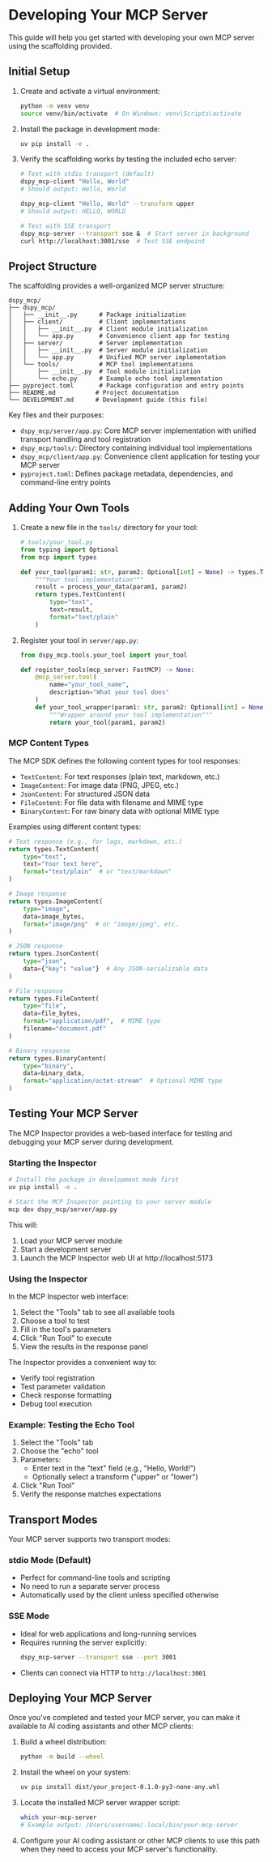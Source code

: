 # Developing Your MCP Server

This guide will help you get started with developing your own MCP server using the scaffolding provided.

## Initial Setup

1. Create and activate a virtual environment:

   ```bash
   python -m venv venv
   source venv/bin/activate  # On Windows: venv\Scripts\activate
   ```

2. Install the package in development mode:

   ```bash
   uv pip install -e .
   ```

3. Verify the scaffolding works by testing the included echo server:

   ```bash
   # Test with stdio transport (default)
   dspy_mcp-client "Hello, World"
   # Should output: Hello, World

   dspy_mcp-client "Hello, World" --transform upper
   # Should output: HELLO, WORLD

   # Test with SSE transport
   dspy_mcp-server --transport sse &  # Start server in background
   curl http://localhost:3001/sse  # Test SSE endpoint
   ```

## Project Structure

The scaffolding provides a well-organized MCP server structure:

```
dspy_mcp/
├── dspy_mcp/
│   ├── __init__.py      # Package initialization
│   ├── client/          # Client implementations
│   │   ├── __init__.py  # Client module initialization
│   │   └── app.py       # Convenience client app for testing
│   ├── server/          # Server implementation
│   │   ├── __init__.py  # Server module initialization
│   │   └── app.py       # Unified MCP server implementation
│   └── tools/           # MCP tool implementations
│       ├── __init__.py  # Tool module initialization
│       └── echo.py      # Example echo tool implementation
├── pyproject.toml       # Package configuration and entry points
├── README.md           # Project documentation
└── DEVELOPMENT.md      # Development guide (this file)
```

Key files and their purposes:

- `dspy_mcp/server/app.py`: Core MCP server implementation with unified transport handling and tool registration
- `dspy_mcp/tools/`: Directory containing individual tool implementations
- `dspy_mcp/client/app.py`: Convenience client application for testing your MCP server
- `pyproject.toml`: Defines package metadata, dependencies, and command-line entry points

## Adding Your Own Tools

1. Create a new file in the `tools/` directory for your tool:

   ```python
   # tools/your_tool.py
   from typing import Optional
   from mcp import types

   def your_tool(param1: str, param2: Optional[int] = None) -> types.TextContent:
       """Your tool implementation"""
       result = process_your_data(param1, param2)
       return types.TextContent(
           type="text",
           text=result,
           format="text/plain"
       )
   ```

2. Register your tool in `server/app.py`:

   ```python
   from dspy_mcp.tools.your_tool import your_tool

   def register_tools(mcp_server: FastMCP) -> None:
       @mcp_server.tool(
           name="your_tool_name",
           description="What your tool does"
       )
       def your_tool_wrapper(param1: str, param2: Optional[int] = None) -> types.TextContent:
           """Wrapper around your tool implementation"""
           return your_tool(param1, param2)
   ```

### MCP Content Types

The MCP SDK defines the following content types for tool responses:

- `TextContent`: For text responses (plain text, markdown, etc.)
- `ImageContent`: For image data (PNG, JPEG, etc.)
- `JsonContent`: For structured JSON data
- `FileContent`: For file data with filename and MIME type
- `BinaryContent`: For raw binary data with optional MIME type

Examples using different content types:

```python
# Text response (e.g., for logs, markdown, etc.)
return types.TextContent(
    type="text",
    text="Your text here",
    format="text/plain"  # or "text/markdown"
)

# Image response
return types.ImageContent(
    type="image",
    data=image_bytes,
    format="image/png"  # or "image/jpeg", etc.
)

# JSON response
return types.JsonContent(
    type="json",
    data={"key": "value"}  # Any JSON-serializable data
)

# File response
return types.FileContent(
    type="file",
    data=file_bytes,
    format="application/pdf",  # MIME type
    filename="document.pdf"
)

# Binary response
return types.BinaryContent(
    type="binary",
    data=binary_data,
    format="application/octet-stream"  # Optional MIME type
)
```

## Testing Your MCP Server

The MCP Inspector provides a web-based interface for testing and debugging your MCP server during development.

### Starting the Inspector

```bash
# Install the package in development mode first
uv pip install -e .

# Start the MCP Inspector pointing to your server module
mcp dev dspy_mcp/server/app.py
```

This will:

1. Load your MCP server module
2. Start a development server
3. Launch the MCP Inspector web UI at http://localhost:5173

### Using the Inspector

In the MCP Inspector web interface:

1. Select the "Tools" tab to see all available tools
2. Choose a tool to test
3. Fill in the tool's parameters
4. Click "Run Tool" to execute
5. View the results in the response panel

The Inspector provides a convenient way to:

- Verify tool registration
- Test parameter validation
- Check response formatting
- Debug tool execution

### Example: Testing the Echo Tool

1. Select the "Tools" tab
2. Choose the "echo" tool
3. Parameters:
   - Enter text in the "text" field (e.g., "Hello, World!")
   - Optionally select a transform ("upper" or "lower")
4. Click "Run Tool"
5. Verify the response matches expectations

## Transport Modes

Your MCP server supports two transport modes:

### stdio Mode (Default)

- Perfect for command-line tools and scripting
- No need to run a separate server process
- Automatically used by the client unless specified otherwise

### SSE Mode

- Ideal for web applications and long-running services
- Requires running the server explicitly:
  ```bash
  dspy_mcp-server --transport sse --port 3001
  ```
- Clients can connect via HTTP to `http://localhost:3001`

## Deploying Your MCP Server

Once you've completed and tested your MCP server, you can make it available to AI coding assistants and other MCP clients:

1. Build a wheel distribution:

   ```bash
   python -m build --wheel
   ```

2. Install the wheel on your system:

   ```bash
   uv pip install dist/your_project-0.1.0-py3-none-any.whl
   ```

3. Locate the installed MCP server wrapper script:

   ```bash
   which your-mcp-server
   # Example output: /Users/username/.local/bin/your-mcp-server
   ```

4. Configure your AI coding assistant or other MCP clients to use this path when they need to access your MCP server's functionality.
